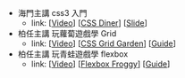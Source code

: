 * 海門主講 css3 入門
  * link: 
[[Video](https://www.youtube.com/watch?v=xfbDj7Je21E)]
[[CSS Diner](https://flukeout.github.io/)]
[[Slide](https://hackmd.io/p/r1hurIObg#/3/8)]
* 柏任主講 玩蘿蔔遊戲學 Grid
  * link: 
[[Video](https://www.youtube.com/watch?v=PhSMnMsAL2o)]
[[CSS Grid Garden](http://cssgridgarden.com/)]
[[Guide](https://css-tricks.com/snippets/css/complete-guide-grid/)]
* 柏任主講 玩青蛙遊戲學 flexbox
  * link: 
[[Video](https://www.youtube.com/watch?v=aNELF__2eoI#t=27m45)]
[[Flexbox Froggy](http://flexboxfroggy.com/)]
[[Guide](https://css-tricks.com/snippets/css/a-guide-to-flexbox/)]
